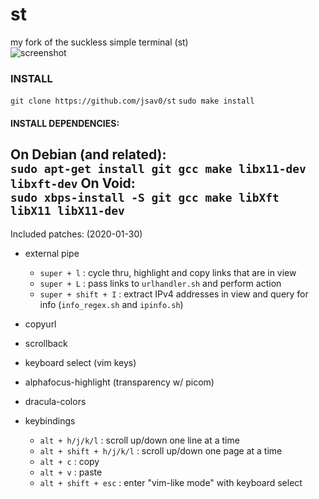 # st
my fork of the suckless simple terminal (st)  
![screenshot](http://n0a110w.xyz/img/compress/iseG.png)
### INSTALL
`git clone https://github.com/jsav0/st`
`sudo make install`
#### INSTALL DEPENDENCIES:
On Debian (and related):  
  `sudo apt-get install git gcc make libx11-dev libxft-dev`
On Void:  
  `sudo xbps-install -S git gcc make libXft libX11 libX11-dev`
---
Included patches: (2020-01-30)
- external pipe
  - `super + l` : cycle thru, highlight and copy links that are in view  
  - `super + L` : pass links to `urlhandler.sh` and perform action  
  - `super + shift + I` : extract IPv4 addresses in view and query for info (`info_regex.sh` and `ipinfo.sh`)  
- copyurl
- scrollback
- keyboard select (vim keys)
- alphafocus-highlight (transparency w/ picom)
- dracula-colors

- keybindings
  - `alt + h/j/k/l` : scroll up/down one line at a time
  - `alt + shift + h/j/k/l` : scroll up/down one page at a time
  - `alt + c` : copy
  - `alt + v` : paste
  - `alt + shift + esc` : enter "vim-like mode" with keyboard select
